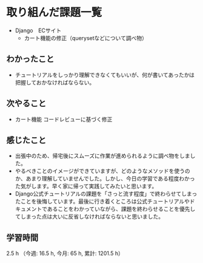 # 取り組んだ課題一覧
- Django　ECサイト
    - カート機能の修正（querysetなどについて調べ物）

## わかったこと
- チュートリアルをしっかり理解できなくてもいいが、何が書いてあったかは把握しておかなければならない。    
    
## 次やること
- カート機能 コードレビューに基づく修正

## 感じたこと
- 出張中のため、帰宅後にスムーズに作業が進められるように調べ物をしました。
- やるべきことのイメージができていますが、どのようなメソッドを使うのか、あまり理解していませんでした。しかし、今日の学習である程度わかった気がします。早く家に帰って実践してみたいと思います。
- Django公式チュートリアルの課題を「さっと流す程度」で終わらせてしまったことを後悔しています。最後に行き着くところは公式チュートリアルやドキュメントであることをわかっていながら、課題を終わらせることを優先してしまった点は大いに反省しなければならないと思いました。   

## 学習時間
2.5 h （今週: 16.5 h, 今月: 65 h, 累計: 1201.5 h）